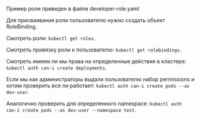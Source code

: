 Пример роли приведен в файле developer-role.yaml

Для присваивания роли пользователю нужно создать объект RoleBinding.

Смотреть роли: `kubectl get roles`.

Смотреть привязку роли к пользователю: `kubectl get rolebindings`.

Смотреть имеем ли мы права на определенные действия в кластере: `kubectl auth can-i create deployments`.

Если мы как администраторы выдали пользователю набор permissions и хотим проверить все ли работает:
`kubectl auth can-i create pods --as dev-user`.

Аналогично проверить для определенного namespace:
`kubectl auth can-i create pods --as dev-user --namespace test`.